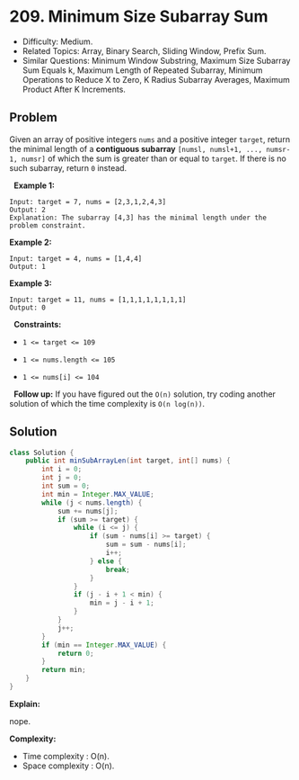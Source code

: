 # 209. Minimum Size Subarray Sum

- Difficulty: Medium.
- Related Topics: Array, Binary Search, Sliding Window, Prefix Sum.
- Similar Questions: Minimum Window Substring, Maximum Size Subarray Sum Equals k, Maximum Length of Repeated Subarray, Minimum Operations to Reduce X to Zero, K Radius Subarray Averages, Maximum Product After K Increments.

## Problem

Given an array of positive integers ```nums``` and a positive integer ```target```, return the minimal length of a **contiguous subarray** ```[numsl, numsl+1, ..., numsr-1, numsr]``` of which the sum is greater than or equal to ```target```. If there is no such subarray, return ```0``` instead.

 
**Example 1:**

```
Input: target = 7, nums = [2,3,1,2,4,3]
Output: 2
Explanation: The subarray [4,3] has the minimal length under the problem constraint.
```

**Example 2:**

```
Input: target = 4, nums = [1,4,4]
Output: 1
```

**Example 3:**

```
Input: target = 11, nums = [1,1,1,1,1,1,1,1]
Output: 0
```

 
**Constraints:**


	
- ```1 <= target <= 109```
	
- ```1 <= nums.length <= 105```
	
- ```1 <= nums[i] <= 104```


 
**Follow up:** If you have figured out the ```O(n)``` solution, try coding another solution of which the time complexity is ```O(n log(n))```.

## Solution

```java
class Solution {
    public int minSubArrayLen(int target, int[] nums) {
        int i = 0;
        int j = 0;
        int sum = 0;
        int min = Integer.MAX_VALUE;
        while (j < nums.length) {
            sum += nums[j];
            if (sum >= target) {
                while (i <= j) {
                    if (sum - nums[i] >= target) {
                        sum = sum - nums[i];
                        i++;
                    } else {
                        break;
                    }
                }
                if (j - i + 1 < min) {
                    min = j - i + 1;
                }
            }
            j++;
        }
        if (min == Integer.MAX_VALUE) {
            return 0;
        }
        return min;
    }
}
```

**Explain:**

nope.

**Complexity:**

* Time complexity : O(n).
* Space complexity : O(n).
